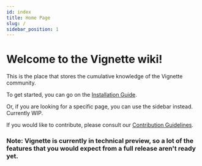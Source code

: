 ```yaml
---
id: index
title: Home Page
slug: /
sidebar_position: 1
---
```


# Welcome to the Vignette wiki!

This is the place that stores the cumulative knowledge of the Vignette community. 

To get started, you can go on the [Installation Guide](install/prerequisites.md).

Or, if you are looking for a specific page, you can use the sidebar instead.
Currently WIP.

If you would like to contribute, please consult our [Contribution Guidelines](https://github.com/vignetteapp/docs/blob/master/CONTRIBUTING.md).


### Note: Vignette is currently in technical preview, so a lot of the features that you would expect from a full release aren't ready yet.
